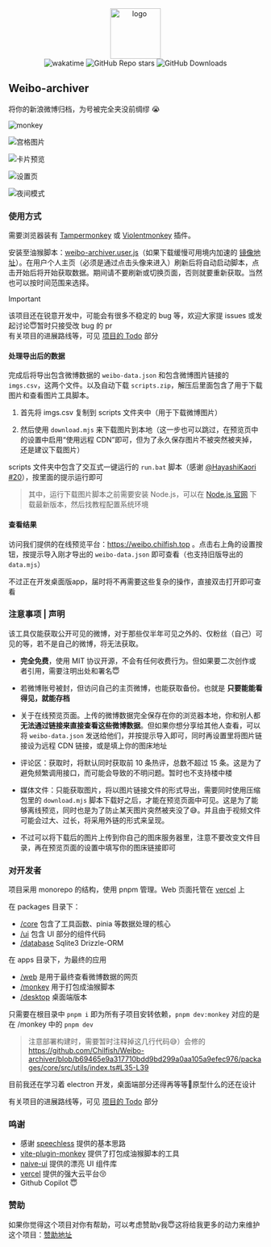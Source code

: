 <div align="center">
  <img
    alt="logo"
    width="100"
    src="https://p.chilfish.top/weibo/icon.webp"
  />

  <div>
    <img src="https://wakatime.com/badge/user/0842a71f-c026-4b09-8aa0-f8398b4c3423/project/3416f224-f0dc-4b08-805c-af30dbd396b2.svg" alt="wakatime">
    <img alt="GitHub Repo stars" src="https://img.shields.io/github/stars/chilfish/weibo-archiver">
    <img alt="GitHub Downloads" src="https://img.shields.io/github/downloads/chilfish/weibo-archiver/total">
  </div>
</div>

## Weibo-archiver

将你的新浪微博归档，为号被完全夹没前绸缪 😭

![monkey](https://p.chilfish.top/weibo/cover.webp)

![宫格图片](https://p.chilfish.top/weibo/gallery.png)

![卡片预览](https://p.chilfish.top/weibo/repost.png)

![设置页](https://p.chilfish.top/weibo/settings.webp)

![夜间模式](https://p.chilfish.top/weibo/darkmode.png)

### 使用方式

需要浏览器装有 [Tampermonkey](https://tampermonkey.net/) 或 [Violentmonkey](https://violentmonkey.github.io/) 插件。

安装至油猴脚本：[weibo-archiver.user.js][releases]（如果下载缓慢可用境内加速的 [镜像地址]）。在用户个人主页（必须是通过点击头像来进入）刷新后将自动启动脚本，点击开始后将开始获取数据。期间请不要刷新或切换页面，否则就要重新获取。当然也可以按时间范围来选择。

> [!IMPORTANT]
> 该项目还在锐意开发中，可能会有很多不稳定的 bug 等，欢迎大家提 issues 或发起讨论😇暂时只接受改 bug 的 pr <br/>
> 有关项目的进展路线等，可见 [项目的 Todo] 部分

#### 处理导出后的数据

完成后将导出包含微博数据的 `weibo-data.json` 和包含微博图片链接的 `imgs.csv`，这两个文件。以及自动下载 `scripts.zip`，解压后里面包含了用于下载图片和查看图片工具脚本。

1. 首先将 imgs.csv 复制到 scripts 文件夹中（用于下载微博图片）

2. 然后使用 `download.mjs` 来下载图片到本地（这一步也可以跳过，在预览页中的设置中启用“使用远程 CDN”即可，但为了永久保存图片不被突然被夹掉，还是建议下载图片）

scripts 文件夹中包含了交互式一键运行的 `run.bat` 脚本（感谢 [@HayashiKaori] [#20]），按里面的提示运行即可

> 其中，运行下载图片脚本之前需要安装 Node.js，可以在 [Node.js 官网] 下载最新版本，然后找教程配置系统环境

#### 查看结果

访问我们提供的在线预览平台：https://weibo.chilfish.top 。点击右上角的设置按钮，按提示导入刚才导出的 `weibo-data.json` 即可查看（也支持旧版导出的 `data.mjs`）

不过正在开发桌面版app，届时将不再需要这些复杂的操作，直接双击打开即可查看

### 注意事项 | 声明

该工具仅能获取公开可见的微博，对于那些仅半年可见之外的、仅粉丝（自己）可见的等，若不是自己的微博，将无法获取。

- **完全免费**，使用 MIT 协议开源，不会有任何收费行为。但如果要二次创作或者引用，需要注明出处和署名😇

- 若微博账号被封，但访问自己的主页微博，也能获取备份。也就是 **只要能能看得见，就能存档**

- 关于在线预览页面。上传的微博数据完全保存在你的浏览器本地，你和别人都 **无法通过链接来直接查看这些微博数据**。但如果你想分享给其他人查看，可以将 `weibo-data.json` 发送给他们，并按提示导入即可，同时再设置里将图片链接设为远程 CDN 链接，或是填上你的图床地址

- 评论区：获取时，将默认同时获取前 10 条热评，总数不超过 15 条。这是为了避免频繁调用接口，而可能会导致的不明问题。暂时也不支持楼中楼

- 媒体文件：只能获取图片，将以图片链接文件的形式导出，需要同时使用压缩包里的 `download.mjs` 脚本下载好之后，才能在预览页面中可见。这是为了能够离线预览，同时也是为了防止某天图片突然被夹没了😅。并且由于视频文件可能会过大、过长，将采用外链的形式来呈现。

- 不过可以将下载后的图片上传到你自己的图床服务器里，注意不要改变文件目录，再在预览页面的设置中填写你的图床链接即可

### 对开发者

项目采用 monorepo 的结构，使用 pnpm 管理。Web 页面托管在 [vercel] 上

在 packages 目录下：

- [/core](packages/core/) 包含了工具函数、pinia 等数据处理的核心
- [/ui](packages/ui/) 包含 UI 部分的组件代码
- [/database](packages/database/) Sqlite3 Drizzle-ORM

在 apps 目录下，为最终的应用

- [/web](apps/web/) 是用于最终查看微博数据的网页
- [/monkey](apps/monkey/) 用于打包成油猴脚本
- [/desktop](apps/desktop/) 桌面端版本

只需要在根目录中 `pnpm i` 即为所有子项目安转依赖，`pnpm dev:monkey` 对应的是在 /monkey 中的 `pnpm dev`

> 注意部署构建时，需要暂时注释掉这几行代码😅）会修的 https://github.com/Chilfish/Weibo-archiver/blob/b69465e9a317710bdd9bd299a0aa105a9efec976/packages/core/src/utils/index.ts#L35-L39

目前我还在学习着 electron 开发，桌面端部分还得再等等🥺原型什么的还在设计

有关项目的进展路线等，可见 [项目的 Todo] 部分

### 鸣谢

- 感谢 [speechless] 提供的基本思路
- [vite-plugin-monkey] 提供了打包成油猴脚本的工具
- [naive-ui] 提供的漂亮 UI 组件库
- [vercel] 提供的强大云平台😚
- Github Copilot 😇

### 赞助

如果你觉得这个项目对你有帮助，可以考虑赞助v我😇这将给我更多的动力来维护这个项目：[赞助地址]

[releases]: https://raw.githubusercontent.com/Chilfish/Weibo-archiver/monkey/weibo-archiver.user.js
[speechless]: https://github.com/meterscao/Speechless
[naive-ui]: https://www.naiveui.com/zh-CN/os-theme
[#1]: https://github.com/Chilfish/Weibo-archiver/issues/1
[#5]: https://github.com/Chilfish/Weibo-archiver/issues/5
[#20]: https://github.com/Chilfish/Weibo-archiver/discussions/20
[@HayashiKaori]: https://github.com/HayashiKaori
[Node.js 官网]: https://nodejs.org/en/download
[vite-plugin-monkey]: https://github.com/lisonge/vite-plugin-monkey
[镜像地址]: https://p.chilfish.top/weibo-archiver.user.js
[项目的 Todo]: https://github.com/Chilfish/Weibo-archiver/issues/7
[赞助地址]: https://chilfish.top/sponsors
[vercel]: https://vercel.com
